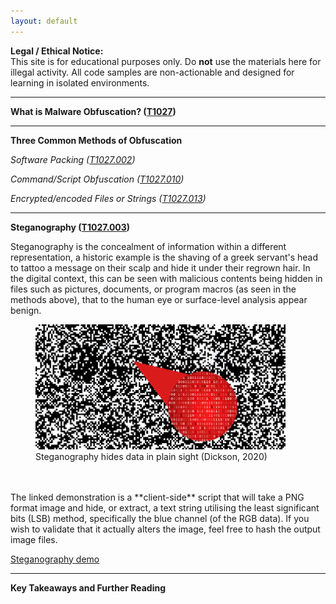 ```yaml
---
layout: default
---
```


**Legal / Ethical Notice:**  
This site is for educational purposes only. Do **not** use the materials here for illegal activity. All code samples are non-actionable and designed for learning in isolated environments.

***

**What is Malware Obfuscation? ([T1027](https://attack.mitre.org/techniques/T1027/))**



***

**Three Common Methods of Obfuscation**

*Software Packing ([T1027.002](https://attack.mitre.org/techniques/T1027/002/))*



*Command/Script Obfuscation ([T1027.010](https://attack.mitre.org/techniques/T1027/010/))*



*Encrypted/encoded Files or Strings ([T1027.013](https://attack.mitre.org/techniques/T1027/013/))*



***

**Steganography ([T1027.003](https://attack.mitre.org/techniques/T1027/003/))**

Steganography is the concealment of information within a different representation, a historic example is the shaving of a greek servant's head to tattoo a message on their scalp and hide it under their regrown hair. In the digital context, this can be seen with malicious contents being hidden in files such as pictures, documents, or program macros (as seen in the methods above), that to the human eye or surface-level analysis appear benign.

<figure>
  <img src="./images/c62588eb7353-article-200206-steganography-example.png" alt="Steganography hides data in plain sight, image missing" height="200px" width="400px">
  <figcaption>Steganography hides data in plain sight (Dickson, 2020)</figcaption>
</figure>
<br/><br/>
The linked demonstration is a **client-side** script that will take a PNG format image and hide, or extract, a text string utilising the least significant bits (LSB) method, specifically the blue channel (of the RGB data). If you wish to validate that it actually alters the image, feel free to hash the output image files.

[Steganography demo](https://gutbug.github.io/SecPrin-obfuscation-research-project/demo/stego.html)

***

**Key Takeaways and Further Reading**
